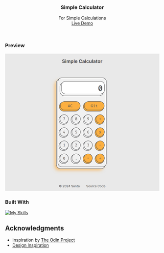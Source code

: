 <h3 align="center">Simple Calculator</h3>

  <p align="center">
    For Simple Calculations
    <br />
    <a href="https://notsanta20.github.io/calculator/" target="_blank">Live Demo</a>
  </p>
</div>
<br>

<!-- ABOUT THE PROJECT -->
### Preview

<div align="center">
 <img src="./assets/preview.jpg">
</div>


### Built With

[![My Skills](https://skillicons.dev/icons?i=js,html,css)](https://skillicons.dev)


<!-- ACKNOWLEDGMENTS -->
## Acknowledgments

* Inspiration by <a href="https://www.theodinproject.com/lessons/foundations-calculator" target="_blank">The Odin Project</a>
* <a href="https://dribbble.com/shots/6129386-Daily-Ui-Challenge-04" target="_blank">Design Inspiration</a>
